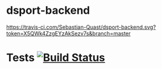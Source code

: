 # dsport-backend
https://travis-ci.com/Sebastian-Quast/dsport-backend.svg?token=X5QWk4ZzgEYzAkSezv7s&branch=master
# Tests [![Build Status](https://travis-ci.com/Sebastian-Quast/dsport-backend.svg?token=X5QWk4ZzgEYzAkSezv7s&branch=master)](https://travis-ci.com/Sebastian-Quast/dsport-backend)
